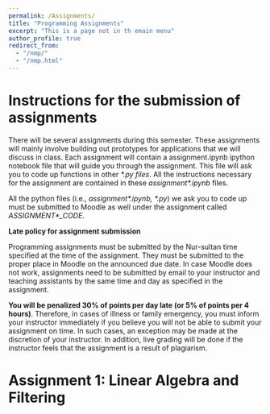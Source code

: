 ```yaml
---
permalink: /Assignments/
title: "Programming Assignments"
excerpt: "This is a page not in th emain menu"
author_profile: true
redirect_from: 
  - "/nmp/"
  - "/nmp.html"
---
```


Instructions for the submission of assignments
======
There will be several assignments during this semester. These assignments will mainly involve building out prototypes for applications that we will discuss in class. Each assignment will contain a assignment.ipynb ipython notebook file that will guide you through the assignment. This file will ask you to code up functions in other *\*.py files*. All the instructions necessary for the assignment are contained in these *assignment\*.ipynb* files.

All the python files (i.e., *assignment\*.ipynb, \*.py*) we ask you to code up must be submitted to Moodle as well under the assignment called *ASSIGNMENT\*_CODE*.

**Late policy for assignment submission**

Programming assignments must be submitted by the Nur-sultan time specified at the time of the assignment. They must be submitted to the proper place in Moodle on the announced due date. In case Moodle does not work, assignments need to be submitted by email to your instructor and teaching assistants by the same time and day as specified in the assignment. 

**You will be penalized 30% of points per day late (or 5% of points per 4 hours)**. Therefore, in cases of illness or family emergency, you must inform your instructor immediately if you believe you will not be able to submit your assignment on time. In such cases, an exception may be made at the discretion of your instructor. In addition, live grading will be done if the instructor feels that the assignment is a result of plagiarism.

Assignment 1: Linear Algebra and Filtering
======


